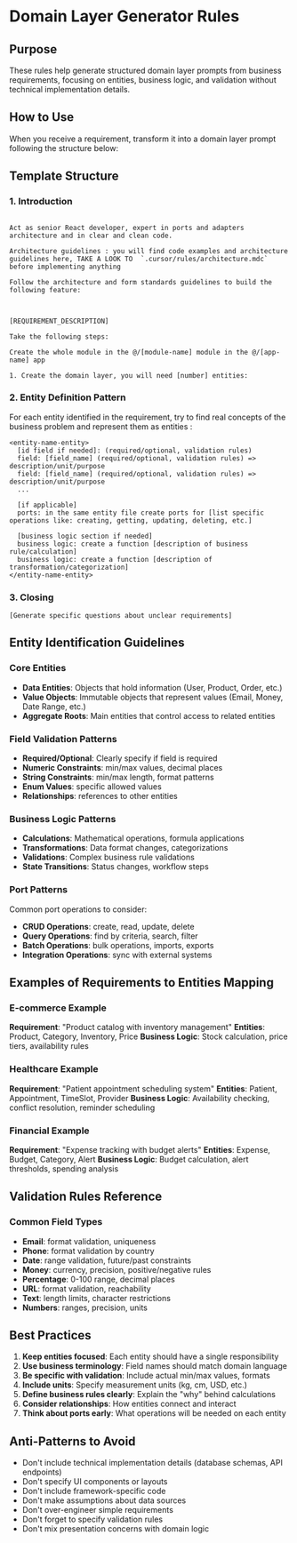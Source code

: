 # Domain Layer Generator Rules

## Purpose

These rules help generate structured domain layer prompts from business requirements, focusing on entities, business logic, and validation without technical implementation details.

## How to Use

When you receive a requirement, transform it into a domain layer prompt following the structure below:

## Template Structure

### 1. Introduction

```

Act as senior React developer, expert in ports and adapters architecture and in clear and clean code.

Architecture guidelines : you will find code examples and architecture guidelines here, TAKE A LOOK TO  `.cursor/rules/architecture.mdc` before implementing anything

Follow the architecture and form standards guidelines to build the following feature:



[REQUIREMENT_DESCRIPTION]

Take the following steps:

Create the whole module in the @/[module-name] module in the @/[app-name] app

1. Create the domain layer, you will need [number] entities:
```

### 2. Entity Definition Pattern

For each entity identified in the requirement, try to find real concepts of the business problem and represent them as entities :

```
<entity-name-entity>
  [id field if needed]: (required/optional, validation rules)
  field: [field_name] (required/optional, validation rules) => description/unit/purpose
  field: [field_name] (required/optional, validation rules) => description/unit/purpose
  ...

  [if applicable]
  ports: in the same entity file create ports for [list specific operations like: creating, getting, updating, deleting, etc.]

  [business logic section if needed]
  business logic: create a function [description of business rule/calculation]
  business logic: create a function [description of transformation/categorization]
</entity-name-entity>
```

### 3. Closing

```
[Generate specific questions about unclear requirements]
```

## Entity Identification Guidelines

### Core Entities

- **Data Entities**: Objects that hold information (User, Product, Order, etc.)
- **Value Objects**: Immutable objects that represent values (Email, Money, Date Range, etc.)
- **Aggregate Roots**: Main entities that control access to related entities

### Field Validation Patterns

- **Required/Optional**: Clearly specify if field is required
- **Numeric Constraints**: min/max values, decimal places
- **String Constraints**: min/max length, format patterns
- **Enum Values**: specific allowed values
- **Relationships**: references to other entities

### Business Logic Patterns

- **Calculations**: Mathematical operations, formula applications
- **Transformations**: Data format changes, categorizations
- **Validations**: Complex business rule validations
- **State Transitions**: Status changes, workflow steps

### Port Patterns

Common port operations to consider:

- **CRUD Operations**: create, read, update, delete
- **Query Operations**: find by criteria, search, filter
- **Batch Operations**: bulk operations, imports, exports
- **Integration Operations**: sync with external systems

## Examples of Requirements to Entities Mapping

### E-commerce Example

**Requirement**: "Product catalog with inventory management"
**Entities**: Product, Category, Inventory, Price
**Business Logic**: Stock calculation, price tiers, availability rules

### Healthcare Example

**Requirement**: "Patient appointment scheduling system"
**Entities**: Patient, Appointment, TimeSlot, Provider
**Business Logic**: Availability checking, conflict resolution, reminder scheduling

### Financial Example

**Requirement**: "Expense tracking with budget alerts"
**Entities**: Expense, Budget, Category, Alert
**Business Logic**: Budget calculation, alert thresholds, spending analysis

## Validation Rules Reference

### Common Field Types

- **Email**: format validation, uniqueness
- **Phone**: format validation by country
- **Date**: range validation, future/past constraints
- **Money**: currency, precision, positive/negative rules
- **Percentage**: 0-100 range, decimal places
- **URL**: format validation, reachability
- **Text**: length limits, character restrictions
- **Numbers**: ranges, precision, units

## Best Practices

1. **Keep entities focused**: Each entity should have a single responsibility
2. **Use business terminology**: Field names should match domain language
3. **Be specific with validation**: Include actual min/max values, formats
4. **Include units**: Specify measurement units (kg, cm, USD, etc.)
5. **Define business rules clearly**: Explain the "why" behind calculations
6. **Consider relationships**: How entities connect and interact
7. **Think about ports early**: What operations will be needed on each entity

## Anti-Patterns to Avoid

- Don't include technical implementation details (database schemas, API endpoints)
- Don't specify UI components or layouts
- Don't include framework-specific code
- Don't make assumptions about data sources
- Don't over-engineer simple requirements
- Don't forget to specify validation rules
- Don't mix presentation concerns with domain logic
